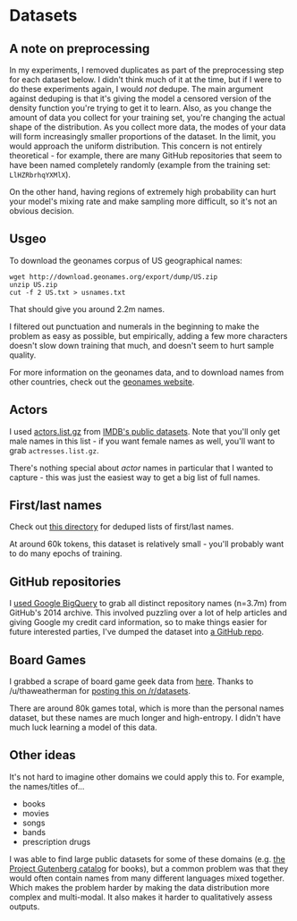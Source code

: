 # Datasets

## A note on preprocessing

In my experiments, I removed duplicates as part of the preprocessing step for each dataset below. I didn't think much of it at the time, but if I were to do these experiments again, I would *not* dedupe. The main argument against deduping is that it's giving the model a censored version of the density function you're trying to get it to learn. Also, as you change the amount of data you collect for your training set, you're changing the actual shape of the distribution. As you collect more data, the modes of your data will form increasingly smaller proportions of the dataset. In the limit, you would approach the uniform distribution. This concern is not entirely theoretical - for example, there are many GitHub repositories that seem to have been named completely randomly (example from the training set: `LlHZRbrhqYXMlX`).

On the other hand, having regions of extremely high probability can hurt your model's mixing rate and make sampling more difficult, so it's not an obvious decision.

## Usgeo

To download the geonames corpus of US geographical names:
    
    wget http://download.geonames.org/export/dump/US.zip
    unzip US.zip
    cut -f 2 US.txt > usnames.txt

That should give you around 2.2m names.

I filtered out punctuation and numerals in the beginning to make the problem as easy as possible, but empirically, adding a few more characters doesn't slow down training that much, and doesn't seem to hurt sample quality.

For more information on the geonames data, and to download names from other countries, check out the [geonames website](http://www.geonames.org/export/).

## Actors

I used [actors.list.gz](ftp://ftp.fu-berlin.de/pub/misc/movies/database/actors.list.gz) from [IMDB's public datasets](http://www.imdb.com/interfaces). Note that you'll only get male names in this list - if you want female names as well, you'll want to grab `actresses.list.gz`.

There's nothing special about *actor* names in particular that I wanted to capture - this was just the easiest way to get a big list of full names.

## First/last names

Check out [this directory](http://www.cs.cmu.edu/afs/cs/project/ai-repository/ai/areas/nlp/corpora/names/) for deduped lists of first/last names. 

At around 60k tokens, this dataset is relatively small - you'll probably want to do many epochs of training.

## GitHub repositories

I [used Google BigQuery](https://www.githubarchive.org/#bigquery) to grab all distinct repository names (n=3.7m) from GitHub's 2014 archive. This involved puzzling over a lot of help articles and giving Google my credit card information, so to make things easier for future interested parties, I've dumped the dataset into [a GitHub repo](https://github.com/colinmorris/reponames-dataset).

## Board Games

I grabbed a scrape of board game geek data from [here](https://github.com/ThaWeatherman/scrapers/blob/master/boardgamegeek/games.csv). Thanks to /u/thaweatherman for [posting this on /r/datasets](https://www.reddit.com/r/datasets/comments/3lm8p4/boardgamegeek_data/).

There are around 80k games total, which is more than the personal names dataset, but these names are much longer and high-entropy. I didn't have much luck learning a model of this data.

## Other ideas

It's not hard to imagine other domains we could apply this to. For example, the names/titles of...

- books
- movies
- songs
- bands
- prescription drugs

I was able to find large public datasets for some of these domains (e.g. [the Project Gutenberg catalog](http://www.gutenberg.org/wiki/Gutenberg:Offline_Catalogs) for books), but a common problem was that they would often contain names from many different languages mixed together. Which makes the problem harder by making the data distribution more complex and multi-modal. It also makes it harder to qualitatively assess outputs.

